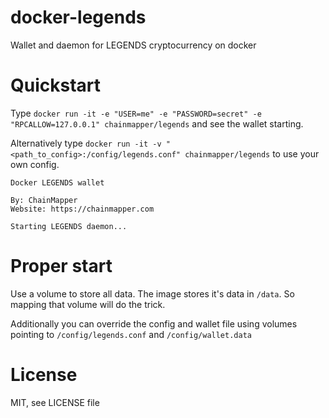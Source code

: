 # docker-legends
Wallet and daemon for LEGENDS cryptocurrency on docker

# Quickstart
Type `docker run -it -e "USER=me" -e "PASSWORD=secret" -e "RPCALLOW=127.0.0.1" chainmapper/legends` and see the wallet starting.

Alternatively type `docker run -it -v "<path_to_config>:/config/legends.conf" chainmapper/legends` to use your own config.

```
Docker LEGENDS wallet

By: ChainMapper
Website: https://chainmapper.com

Starting LEGENDS daemon...
```

# Proper start
Use a volume to store all data. The image stores it's data in `/data`. So mapping that volume will do the trick.

Additionally you can override the config and wallet file using volumes pointing to `/config/legends.conf` and `/config/wallet.data`

# License
MIT, see LICENSE file